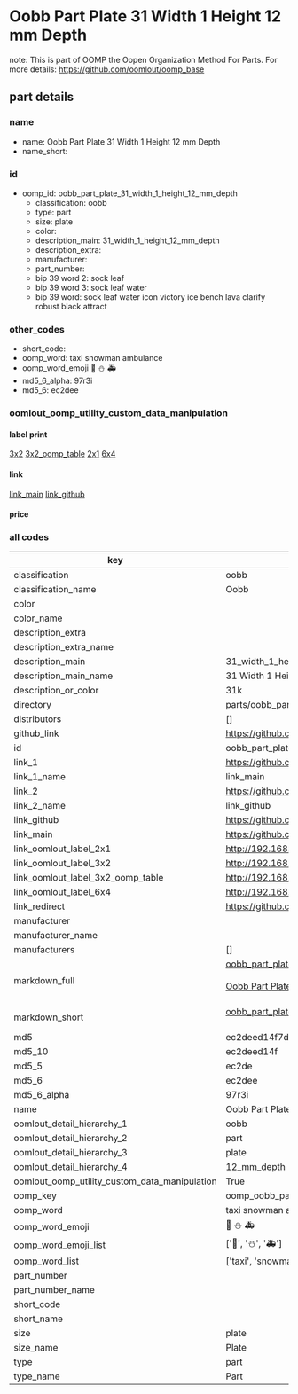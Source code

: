 # Oobb Part Plate 31 Width 1 Height 12 mm Depth  

note: This is part of OOMP the Oopen Organization Method For Parts. For more details: https://github.com/oomlout/oomp_base

##  part details
  







### name
* name: Oobb Part Plate 31 Width 1 Height 12 mm Depth
* name_short: 
### id
* oomp_id: oobb_part_plate_31_width_1_height_12_mm_depth
  * classification: oobb
  * type: part
  * size: plate
  * color: 
  * description_main: 31_width_1_height_12_mm_depth
  * description_extra: 
  * manufacturer: 
  * part_number: 
  * bip 39 word 2: sock leaf
  * bip 39 word 3: sock leaf water
  * bip 39 word: sock leaf water icon victory ice bench lava clarify robust black attract

### other_codes
* short_code: 
* oomp_word: taxi snowman ambulance
* oomp_word_emoji :taxi: :snowman: :ambulance:
* md5_6_alpha: 97r3i
* md5_6: ec2dee






### oomlout_oomp_utility_custom_data_manipulation
#### label print
[3x2](http://192.168.1.245:1112/?label=oomp%2097r3i)
[3x2_oomp_table](http://192.168.1.108:1112/?label=oomp%2097r3i)
[2x1](http://192.168.1.242:1112/?label=oomp%2097r3i)
[6x4](http://192.168.1.55:1112/?label=oomp%2097r3i)    

#### link

[link_main](https://github.com/oomlout/oomlout_oomp_version_1_messy/tree/main/parts/oobb_part_plate_31_width_1_height_12_mm_depth) [link_github](https://github.com/oomlout/oomlout_oomp_version_1_messy/tree/main/parts/oobb_part_plate_31_width_1_height_12_mm_depth)                             

#### price







### all codes 
| key | value |  
| --- | --- |  
| classification | oobb |  
| classification_name | Oobb |  
| color |  |  
| color_name |  |  
| description_extra |  |  
| description_extra_name |  |  
| description_main | 31_width_1_height_12_mm_depth |  
| description_main_name | 31 Width 1 Height 12 mm Depth |  
| description_or_color | 31k |  
| directory | parts/oobb_part_plate_31_width_1_height_12_mm_depth |  
| distributors | [] |  
| github_link | https://github.com/oomlout/oomlout_oomp_part_src/tree/main/parts/oobb_part_plate_31_width_1_height_12_mm_depth |  
| id | oobb_part_plate_31_width_1_height_12_mm_depth |  
| link_1 | https://github.com/oomlout/oomlout_oomp_version_1_messy/tree/main/parts/oobb_part_plate_31_width_1_height_12_mm_depth |  
| link_1_name | link_main |  
| link_2 | https://github.com/oomlout/oomlout_oomp_version_1_messy/tree/main/parts/oobb_part_plate_31_width_1_height_12_mm_depth |  
| link_2_name | link_github |  
| link_github | https://github.com/oomlout/oomlout_oomp_version_1_messy/tree/main/parts/oobb_part_plate_31_width_1_height_12_mm_depth |  
| link_main | https://github.com/oomlout/oomlout_oomp_version_1_messy/tree/main/parts/oobb_part_plate_31_width_1_height_12_mm_depth |  
| link_oomlout_label_2x1 | http://192.168.1.242:1112/?label=oomp%2097r3i |  
| link_oomlout_label_3x2 | http://192.168.1.245:1112/?label=oomp%2097r3i |  
| link_oomlout_label_3x2_oomp_table | http://192.168.1.108:1112/?label=oomp%2097r3i |  
| link_oomlout_label_6x4 | http://192.168.1.55:1112/?label=oomp%2097r3i |  
| link_redirect | https://github.com/oomlout/oomlout_oomp_version_1_messy/tree/main/parts/oobb_part_plate_31_width_1_height_12_mm_depth |  
| manufacturer |  |  
| manufacturer_name |  |  
| manufacturers | [] |  
| markdown_full | [oobb_part_plate_31_width_1_height_12_mm_depth](none)<br>[](none)<br>[Oobb Part Plate 31 Width 1 Height 12 Mm Depth](none)<br><br> |  
| markdown_short | [oobb_part_plate_31_width_1_height_12_mm_depth](none)<br><br> |  
| md5 | ec2deed14f7dc2a1c0f9d705ef9fae70 |  
| md5_10 | ec2deed14f |  
| md5_5 | ec2de |  
| md5_6 | ec2dee |  
| md5_6_alpha | 97r3i |  
| name | Oobb Part Plate 31 Width 1 Height 12 mm Depth |  
| oomlout_detail_hierarchy_1 | oobb |  
| oomlout_detail_hierarchy_2 | part |  
| oomlout_detail_hierarchy_3 | plate |  
| oomlout_detail_hierarchy_4 | 12_mm_depth |  
| oomlout_oomp_utility_custom_data_manipulation | True |  
| oomp_key | oomp_oobb_part_plate_31_width_1_height_12_mm_depth |  
| oomp_word | taxi snowman ambulance |  
| oomp_word_emoji | :taxi: :snowman: :ambulance: |  
| oomp_word_emoji_list | [':taxi:', ':snowman:', ':ambulance:'] |  
| oomp_word_list | ['taxi', 'snowman', 'ambulance'] |  
| part_number |  |  
| part_number_name |  |  
| short_code |  |  
| short_name |  |  
| size | plate |  
| size_name | Plate |  
| type | part |  
| type_name | Part |  
